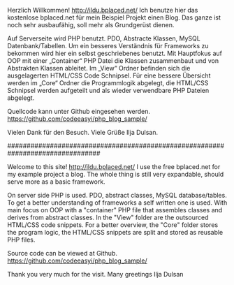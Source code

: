 Herzlich Willkommen! http://ildu.bplaced.net/
Ich benutze hier das kostenlose bplaced.net für mein Beispiel Projekt einen Blog.
Das ganze ist noch sehr ausbaufähig, soll mehr als Grundgerüst dienen.

Auf Serverseite wird PHP benutzt. PDO, Abstracte Klassen, MySQL Datenbank/Tabellen.
Um ein besseres Verständnis für Frameworks zu bekommen wird hier ein selbst geschriebenes benutzt. Mit Hauptfokus auf OOP mit einer „Container“ PHP Datei die Klassen zusammenbaut und von Abstrakten Klassen ableitet. Im „View“ Ordner befinden sich die ausgelagerten HTML/CSS Code Schnipsel. Für eine bessere Übersicht werden im „Core“ Ordner die Programmlogik abgelegt, die HTML/CSS Schnipsel werden aufgeteilt und als wieder verwendbare PHP Dateien abgelegt.

Quellcode kann unter Github eingesehen werden.
https://github.com/codeeasyi/php_blog_sample/

Vielen Dank für den Besuch. Viele Grüße Ilja Dulsan.

################################################################################

Welcome to this site! http://ildu.bplaced.net/
I use the free bplaced.net for my example project a blog.
The whole thing is still very expandable, should serve more as a basic framework.

On server side PHP is used. PDO, abstract classes, MySQL database/tables.
To get a better understanding of frameworks a self written one is used. With main focus on OOP with a "container" PHP file that assembles classes and derives from abstract classes. In the "View" folder are the outsourced HTML/CSS code snippets. For a better overview, the "Core" folder stores the program logic, the HTML/CSS snippets are split and stored as reusable PHP files.

Source code can be viewed at Github.
https://github.com/codeeasyi/php_blog_sample/

Thank you very much for the visit. Many greetings  Ilja Dulsan
